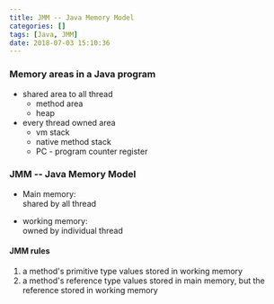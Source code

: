 ```yaml
---
title: JMM -- Java Memory Model
categories: []
tags: [Java, JMM]
date: 2018-07-03 15:10:36
---
```


### Memory areas in a Java program
* shared area to all thread
  * method area
  * heap
* every thread owned area
  * vm stack
  * native method stack
  * PC - program counter register
  

### JMM -- Java Memory Model
* Main memory: <br>
shared by all thread

* working memory:  <br>
owned by individual thread

#### JMM rules
1. a method's primitive type values stored in working memory
2. a method's reference type values stored in main memory, but the reference stored in working memory

  
  
